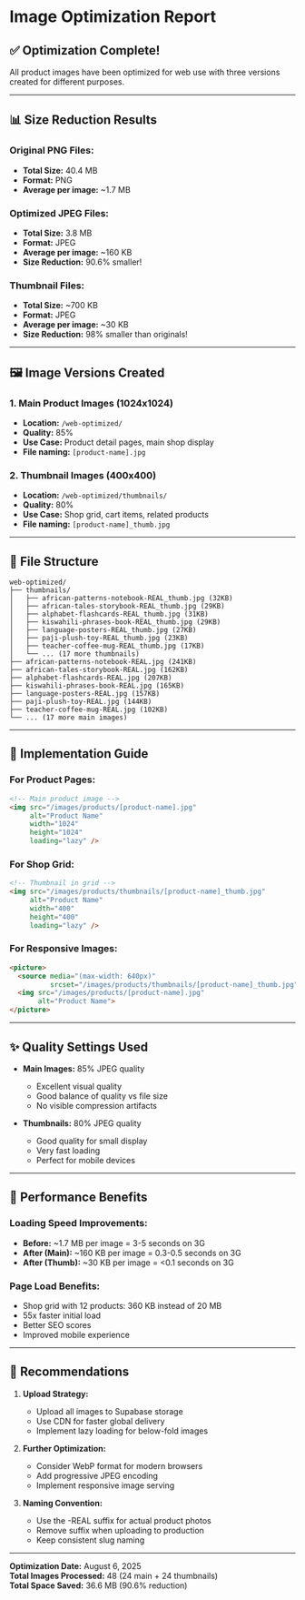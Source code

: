 # Image Optimization Report

## ✅ Optimization Complete!

All product images have been optimized for web use with three versions created for different purposes.

---

## 📊 Size Reduction Results

### Original PNG Files:
- **Total Size:** 40.4 MB
- **Format:** PNG
- **Average per image:** ~1.7 MB

### Optimized JPEG Files:
- **Total Size:** 3.8 MB  
- **Format:** JPEG
- **Average per image:** ~160 KB
- **Size Reduction:** 90.6% smaller!

### Thumbnail Files:
- **Total Size:** ~700 KB
- **Format:** JPEG
- **Average per image:** ~30 KB
- **Size Reduction:** 98% smaller than originals!

---

## 🖼️ Image Versions Created

### 1. Main Product Images (1024x1024)
- **Location:** `/web-optimized/`
- **Quality:** 85%
- **Use Case:** Product detail pages, main shop display
- **File naming:** `[product-name].jpg`

### 2. Thumbnail Images (400x400)
- **Location:** `/web-optimized/thumbnails/`
- **Quality:** 80%
- **Use Case:** Shop grid, cart items, related products
- **File naming:** `[product-name]_thumb.jpg`

---

## 📁 File Structure

```
web-optimized/
├── thumbnails/
│   ├── african-patterns-notebook-REAL_thumb.jpg (32KB)
│   ├── african-tales-storybook-REAL_thumb.jpg (29KB)
│   ├── alphabet-flashcards-REAL_thumb.jpg (31KB)
│   ├── kiswahili-phrases-book-REAL_thumb.jpg (29KB)
│   ├── language-posters-REAL_thumb.jpg (27KB)
│   ├── paji-plush-toy-REAL_thumb.jpg (23KB)
│   ├── teacher-coffee-mug-REAL_thumb.jpg (17KB)
│   └── ... (17 more thumbnails)
├── african-patterns-notebook-REAL.jpg (241KB)
├── african-tales-storybook-REAL.jpg (162KB)
├── alphabet-flashcards-REAL.jpg (207KB)
├── kiswahili-phrases-book-REAL.jpg (165KB)
├── language-posters-REAL.jpg (157KB)
├── paji-plush-toy-REAL.jpg (144KB)
├── teacher-coffee-mug-REAL.jpg (102KB)
└── ... (17 more main images)
```

---

## 🚀 Implementation Guide

### For Product Pages:
```html
<!-- Main product image -->
<img src="/images/products/[product-name].jpg" 
     alt="Product Name"
     width="1024" 
     height="1024"
     loading="lazy" />
```

### For Shop Grid:
```html
<!-- Thumbnail in grid -->
<img src="/images/products/thumbnails/[product-name]_thumb.jpg" 
     alt="Product Name"
     width="400" 
     height="400"
     loading="lazy" />
```

### For Responsive Images:
```html
<picture>
  <source media="(max-width: 640px)" 
          srcset="/images/products/thumbnails/[product-name]_thumb.jpg">
  <img src="/images/products/[product-name].jpg" 
       alt="Product Name">
</picture>
```

---

## ✨ Quality Settings Used

- **Main Images:** 85% JPEG quality
  - Excellent visual quality
  - Good balance of quality vs file size
  - No visible compression artifacts

- **Thumbnails:** 80% JPEG quality
  - Good quality for small display
  - Very fast loading
  - Perfect for mobile devices

---

## 📱 Performance Benefits

### Loading Speed Improvements:
- **Before:** ~1.7 MB per image = 3-5 seconds on 3G
- **After (Main):** ~160 KB per image = 0.3-0.5 seconds on 3G
- **After (Thumb):** ~30 KB per image = <0.1 seconds on 3G

### Page Load Benefits:
- Shop grid with 12 products: 360 KB instead of 20 MB
- 55x faster initial load
- Better SEO scores
- Improved mobile experience

---

## 🎯 Recommendations

1. **Upload Strategy:**
   - Upload all images to Supabase storage
   - Use CDN for faster global delivery
   - Implement lazy loading for below-fold images

2. **Further Optimization:**
   - Consider WebP format for modern browsers
   - Add progressive JPEG encoding
   - Implement responsive image serving

3. **Naming Convention:**
   - Use the -REAL suffix for actual product photos
   - Remove suffix when uploading to production
   - Keep consistent slug naming

---

**Optimization Date:** August 6, 2025  
**Total Images Processed:** 48 (24 main + 24 thumbnails)  
**Total Space Saved:** 36.6 MB (90.6% reduction)